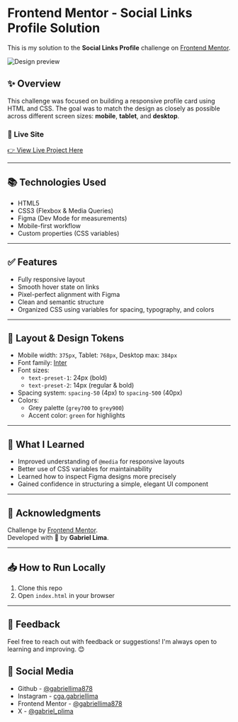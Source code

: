 # Frontend Mentor - Social Links Profile Solution

This is my solution to the **Social Links Profile** challenge on [Frontend Mentor](https://www.frontendmentor.io/challenges/social-links-profile-UG32l9m6d).

![Design preview](./preview.jpg)

## ✨ Overview

This challenge was focused on building a responsive profile card using HTML and CSS. The goal was to match the design as closely as possible across different screen sizes: **mobile**, **tablet**, and **desktop**.

### 🔗 Live Site

[👉 View Live Project Here](https://gabriellima878.github.io/social-links-profile/)

---

## 📚 Technologies Used

- HTML5  
- CSS3 (Flexbox & Media Queries)  
- Figma (Dev Mode for measurements)  
- Mobile-first workflow  
- Custom properties (CSS variables)  

---

## ✅ Features

- Fully responsive layout  
- Smooth hover state on links  
- Pixel-perfect alignment with Figma  
- Clean and semantic structure  
- Organized CSS using variables for spacing, typography, and colors  

---

## 📐 Layout & Design Tokens

- Mobile width: `375px`, Tablet: `768px`, Desktop max: `384px`  
- Font family: [Inter](https://fonts.google.com/specimen/Inter)  
- Font sizes:
  - `text-preset-1`: 24px (bold)  
  - `text-preset-2`: 14px (regular & bold)  
- Spacing system: `spacing-50` (4px) to `spacing-500` (40px)  
- Colors:
  - Grey palette (`grey700` to `grey900`)  
  - Accent color: `green` for highlights  

---

## 🚀 What I Learned

- Improved understanding of `@media` for responsive layouts  
- Better use of CSS variables for maintainability  
- Learned how to inspect Figma designs more precisely  
- Gained confidence in structuring a simple, elegant UI component  

---

## 🤝 Acknowledgments

Challenge by [Frontend Mentor](https://www.frontendmentor.io).  
Developed with 💛 by **Gabriel Lima**.

---

## 📥 How to Run Locally

1. Clone this repo  
2. Open `index.html` in your browser  

---

## 📣 Feedback

Feel free to reach out with feedback or suggestions! I'm always open to learning and improving. 😊

## 📣 Social Media

- Github - [@gabriellima878](https://github.com/gabriellima878)
- Instagram - [cga.gabriellima](https://www.instagram.com/cga.gabriellima/)
- Frontend Mentor - [@gabriellima878](https://www.frontendmentor.io/profile/gabriellima878)
- X - [@gabriel_plima](https://x.com/gabriel_plima)